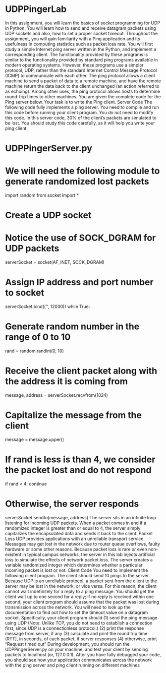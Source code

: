 # UDPPingerLab

In this assignment, you will learn the basics of socket programming for UDP in Python. 
You will learn how to send and receive datagram packets using UDP sockets and also, 
how to set a proper socket timeout. Throughout the assignment, you will gain familiarity 
with a Ping application and its usefulness in computing statistics such as packet loss rate.
You will first study a simple Internet ping server written in the Python, and implement a 
corresponding client. The functionality provided by these programs is similar to the 
functionality provided by standard ping programs available in modern operating systems. 
However, these programs use a simpler protocol, UDP, rather than the standard Internet 
Control Message Protocol (ICMP) to communicate with each other. The ping protocol 
allows a client machine to send a packet of data to a remote machine, and have the 
remote machine return the data back to the client unchanged (an action referred to as 
echoing). Among other uses, the ping protocol allows hosts to determine round-trip times 
to other machines.
You are given the complete code for the Ping server below. Your task is to write the Ping 
client.
Server Code
The following code fully implements a ping server. You need to compile and run this 
code before running your client program. You do not need to modify this code.
In this server code, 30% of the client’s packets are simulated to be lost. You should study 
this code carefully, as it will help you write your ping client.
# UDPPingerServer.py
# We will need the following module to generate randomized lost packets 
import random
from socket import *
# Create a UDP socket
# Notice the use of SOCK_DGRAM for UDP packets 
serverSocket = socket(AF_INET, SOCK_DGRAM)
# Assign IP address and port number to socket 
serverSocket.bind(('', 12000))
while True:
# Generate random number in the range of 0 to 10 
rand = random.randint(0, 10)
# Receive the client packet along with the address it is coming from 
message, address = serverSocket.recvfrom(1024)
# Capitalize the message from the client 
message = message.upper()
# If rand is less is than 4, we consider the packet lost and do not respond 
if rand < 4:
continue
# Otherwise, the server responds 
serverSocket.sendto(message, address)
The server sits in an infinite loop listening for incoming UDP packets. When a packet 
comes in and if a randomized integer is greater than or equal to 4, the server simply 
capitalizes the encapsulated data and sends it back to the client.
Packet Loss
UDP provides applications with an unreliable transport service. Messages may get lost in 
the network due to router queue overflows, faulty hardware or some other reasons. 
Because packet loss is rare or even non-existent in typical campus networks, the server in 
this lab injects artificial loss to simulate the effects of network packet loss. The server 
creates a variable randomized integer which determines whether a particular incoming 
packet is lost or not.
Client Code
You need to implement the following client program. The client should send 10 pings to 
the server. Because UDP is an unreliable protocol, a packet sent from the client to the 
server may be lost in the network, or vice versa. For this reason, the client cannot wait 
indefinitely for a reply to a ping message. You should get the client wait up to one second 
for a reply; if no reply is received within one second, your client program should assume 
that the packet was lost during transmission across the network. You will need to look up
the documentation to find out how to set the timeout value on a datagram socket.
Specifically, your client program should
(1) send the ping message using UDP (Note: Unlike TCP, you do not need to establish a 
connection first, since UDP is a connectionless protocol.)
(2) print the response message from server, if any
(3) calculate and print the round trip time (RTT), in seconds, of each packet, if server
responses
(4) otherwise, print “Request timed out”
During development, you should run the UDPPingerServer.py on your machine, and test 
your client by sending packets to localhost (or, 127.0.0.1). After you have fully 
debugged your code, you should see how your application communicates across the 
network with the ping server and ping client running on different machines
